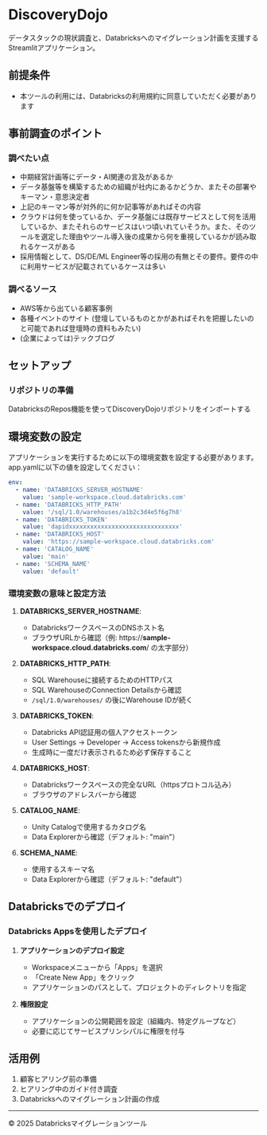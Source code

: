 # DiscoveryDojo

データスタックの現状調査と、Databricksへのマイグレーション計画を支援するStreamlitアプリケーション。

## 前提条件
- 本ツールの利用には、Databricksの利用規約に同意していただく必要があります

## 事前調査のポイント

### 調べたい点
* 中期経営計画等にデータ・AI関連の言及があるか
* データ基盤等を構築するための組織が社内にあるかどうか、またその部署やキーマン・意思決定者
* 上記のキーマン等が対外的に何か記事等があればその内容
* クラウドは何を使っているか、データ基盤には既存サービスとして何を活用しているか、またそれらのサービスはいつ頃いれていそうか。また、そのツールを選定した理由やツール導入後の成果から何を重視しているかが読み取れるケースがある
* 採用情報として、DS/DE/ML Engineer等の採用の有無とその要件。要件の中に利用サービスが記載されているケースは多い

### 調べるソース
* AWS等から出ている顧客事例
* 各種イベントのサイト (登壇しているものとかがあればそれを把握したいのと可能であれば登壇時の資料もみたい)
* (企業によっては)テックブログ

## セットアップ

### リポジトリの準備
DatabricksのRepos機能を使ってDiscoveryDojoリポジトリをインポートする

## 環境変数の設定

アプリケーションを実行するために以下の環境変数を設定する必要があります。app.yamlに以下の値を設定してください：

```yaml
env:
  - name: 'DATABRICKS_SERVER_HOSTNAME'
    value: 'sample-workspace.cloud.databricks.com'
  - name: 'DATABRICKS_HTTP_PATH'
    value: '/sql/1.0/warehouses/a1b2c3d4e5f6g7h8'
  - name: 'DATABRICKS_TOKEN'
    value: 'dapidxxxxxxxxxxxxxxxxxxxxxxxxxxxxxxx'
  - name: 'DATABRICKS_HOST'
    value: 'https://sample-workspace.cloud.databricks.com'
  - name: 'CATALOG_NAME'
    value: 'main'
  - name: 'SCHEMA_NAME'
    value: 'default'
```

### 環境変数の意味と設定方法

1. **DATABRICKS_SERVER_HOSTNAME**:
   - DatabricksワークスペースのDNSホスト名
   - ブラウザURLから確認（例: https://**sample-workspace.cloud.databricks.com**/ の太字部分）

2. **DATABRICKS_HTTP_PATH**:
   - SQL Warehouseに接続するためのHTTPパス
   - SQL WarehouseのConnection Detailsから確認
   - `/sql/1.0/warehouses/` の後にWarehouse IDが続く

3. **DATABRICKS_TOKEN**:
   - Databricks API認証用の個人アクセストークン
   - User Settings → Developer → Access tokensから新規作成
   - 生成時に一度だけ表示されるため必ず保存すること

4. **DATABRICKS_HOST**:
   - Databricksワークスペースの完全なURL（httpsプロトコル込み）
   - ブラウザのアドレスバーから確認

5. **CATALOG_NAME**:
   - Unity Catalogで使用するカタログ名
   - Data Explorerから確認（デフォルト: "main"）

6. **SCHEMA_NAME**:
   - 使用するスキーマ名
   - Data Explorerから確認（デフォルト: "default"）

## Databricksでのデプロイ

### Databricks Appsを使用したデプロイ
1. **アプリケーションのデプロイ設定**
   - Workspaceメニューから「Apps」を選択
   - 「Create New App」をクリック
   - アプリケーションのパスとして、プロジェクトのディレクトリを指定

2. **権限設定**
   - アプリケーションの公開範囲を設定（組織内、特定グループなど）
   - 必要に応じてサービスプリンシパルに権限を付与

## 活用例

1. 顧客ヒアリング前の準備
2. ヒアリング中のガイド付き調査
3. Databricksへのマイグレーション計画の作成

---

© 2025 Databricksマイグレーションツール